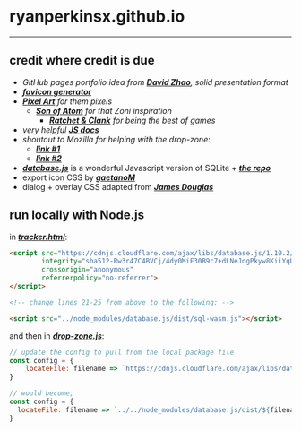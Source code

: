 # ryanperkinsx.github.io

---

## credit where credit is due
- *GitHub pages portfolio idea from* [***David Zhao***](https://davidzhao98.github.io/)*, solid presentation format*
- [***favicon generator***](https://realfavicongenerator.net/)
- [***Pixel Art***](https://www.pixilart.com/draw) *for them pixels*
  - [***Son of Atom***](https://www.deviantart.com/sonofatom101) *for that Zoni inspiration*
    - [***Ratchet & Clank***](https://en.wikipedia.org/wiki/Ratchet_%26_Clank) *for being the best of games*
- *very helpful* [***JS docs***](https://javascript.info/custom-elements)
- *shoutout to Mozilla for helping with the drop-zone*:
  - [***link #1***](https://developer.mozilla.org/en-US/docs/Web/API/HTML_Drag_and_Drop_API/File_drag_and_drop)
  - [***link #2***](https://developer.mozilla.org/en-US/docs/Web/API/HTMLElement/drop_event)
- [***database.js***](https://sql.js.org/documentation/) is a wonderful Javascript version of SQLite + [***the repo***](https://github.com/sql-js/sql.js) 
- export icon CSS by [***gaetanoM***](https://stackoverflow.com/questions/34623447/how-to-create-arrow-down-up-in-css)
- dialog + overlay CSS adapted from [***James Douglas***](https://stackoverflow.com/questions/45607982/how-to-disable-background-when-modal-window-pops-up)

## run locally with Node.js

in [***tracker.html***](./html/tracker.html):

```html
<script src="https://cdnjs.cloudflare.com/ajax/libs/database.js/1.10.2/sql-wasm.js"
        integrity="sha512-Rw3r47C4BVCj/4dy0MiF30B9c7+dLNeJdgPkyw8KiiYqUzAP3XFFw90EjO7mHLkJBl7JCm+/iTuL9dGh47lbMw=="
        crossorigin="anonymous"
        referrerpolicy="no-referrer">
</script>

<!-- change lines 21-25 from above to the following: -->

<script src="../node_modules/database.js/dist/sql-wasm.js"></script>
```

and then in [***drop-zone.js***](./js/tracker/drop-zone.js): 

```js
// update the config to pull from the local package file
const config = {
    locateFile: filename => `https://cdnjs.cloudflare.com/ajax/libs/database.js/1.10.2/${filename}`
}

// would become,
const config = {
  locateFile: filename => `../../node_modules/database.js/dist/${filename}`
}
```